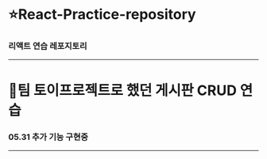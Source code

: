 # ⭐React-Practice-repository
  ### 리액트 연습 레포지토리
  ---
# 🧸팀 토이프로젝트로 했던 게시판 CRUD 연습
  ### 05.31 추가 기능 구현중
  ---
